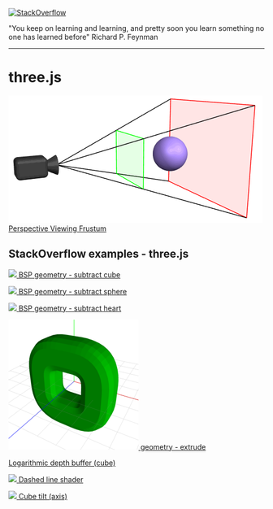 [![StackOverflow](https://stackexchange.com/users/flair/7322082.png)](https://stackoverflow.com/users/5577765/rabbid76?tab=profile)

"You keep on learning and learning, and pretty soon you learn something no one has learned before"
Richard P. Feynman

---

# three.js

[![](../documentation/image/perspective_view_frustum.gif) Perspective Viewing Frustum](../example/threejs/three_perspective.html)

## StackOverflow examples - three.js

[![](https://i.stack.imgur.com/GgWSu.png) BSP geometry - subtract cube](../example/threejs/stackoverflow/geometry_bsp_subtract_cube.html)

[![](https://i.stack.imgur.com/K89Mz.png) BSP geometry - subtract sphere](../example/threejs/stackoverflow/geometry_bsp_subtract_sphere.html)

[![](https://i.stack.imgur.com/mmWhr.png) BSP geometry - subtract heart](../example/threejs/stackoverflow/geometry_bsp_subtract_heart.html)

[![](../screenshot/example/threejs\stackoverflow/geometry_extrude.png) geometry - extrude](../example/threejs/stackoverflow/geometry_extrude.html)

[Logarithmic depth buffer (cube)](../html/stackoverrflow_threejs/logarithmic_depth_cube.html)

[![](https://i.stack.imgur.com/yFnQd.gif) Dashed line shader](../example/threejs/stackoverflow/dashed_line.html)

[![](https://i.stack.imgur.com/Arv4J.gif) Cube tilt (axis)](../example/threejs/stackoverflow/pivote_rotate_group.html)
